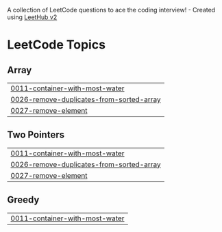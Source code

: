 A collection of LeetCode questions to ace the coding interview! - Created using [LeetHub v2](https://github.com/arunbhardwaj/LeetHub-2.0)
<!---LeetCode Topics Start-->
# LeetCode Topics
## Array
|  |
| ------- |
| [0011-container-with-most-water](https://github.com/Hariram20K/leetcode/tree/master/0011-container-with-most-water) |
| [0026-remove-duplicates-from-sorted-array](https://github.com/Hariram20K/leetcode/tree/master/0026-remove-duplicates-from-sorted-array) |
| [0027-remove-element](https://github.com/Hariram20K/leetcode/tree/master/0027-remove-element) |
## Two Pointers
|  |
| ------- |
| [0011-container-with-most-water](https://github.com/Hariram20K/leetcode/tree/master/0011-container-with-most-water) |
| [0026-remove-duplicates-from-sorted-array](https://github.com/Hariram20K/leetcode/tree/master/0026-remove-duplicates-from-sorted-array) |
| [0027-remove-element](https://github.com/Hariram20K/leetcode/tree/master/0027-remove-element) |
## Greedy
|  |
| ------- |
| [0011-container-with-most-water](https://github.com/Hariram20K/leetcode/tree/master/0011-container-with-most-water) |
<!---LeetCode Topics End-->